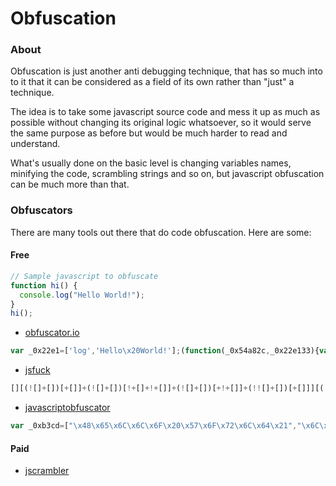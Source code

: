 # Obfuscation

### About

Obfuscation is just another anti debugging technique, that has so much into to it that it can be considered as a field of its own rather than "just" a technique.

The idea is to take some javascript source code and mess it up as much as possible without changing its original logic whatsoever, so it would serve the same purpose as before but would be much harder to read and understand.

What's usually done on the basic level is changing variables names, minifying the code, scrambling strings and so on, but javascript obfuscation can be much more than that.

### Obfuscators

There are many tools out there that do code obfuscation. Here are some:

#### Free

```javascript
// Sample javascript to obfuscate
function hi() {
  console.log("Hello World!");
}
hi();
```

- [obfuscator.io](https://obfuscator.io/)

```javascript
var _0x22e1=['log','Hello\x20World!'];(function(_0x54a82c,_0x22e133){var _0x52d59f=function(_0x37d3b5){while(--_0x37d3b5){_0x54a82c['push'](_0x54a82c['shift']());}};_0x52d59f(++_0x22e133);}(_0x22e1,0x78));var _0x52d5=function(_0x54a82c,_0x22e133){_0x54a82c=_0x54a82c-0x0;var _0x52d59f=_0x22e1[_0x54a82c];return _0x52d59f;};function hi(){var _0xf2ec74=_0x52d5;console[_0xf2ec74('0x0')](_0xf2ec74('0x1'));}hi();
```

- [jsfuck](http://www.jsfuck.com/)

```javascript
[][(![]+[])[+[]]+(![]+[])[!+[]+!+[]]+(![]+[])[+!+[]]+(!![]+[])[+[]]][([][(![]+[])[+[]]+(![]+[])[!+[]+!+[]]+(![]+[])[+!+[]]+(!![]+[])[+[]]]+[])[!+[]+!+[]+!+[]]+(!![]+[][(![]+[])[+[]]+(![]+[])[!+[]+!+[]]+(![]+[])[+!+[]]+(!![]+[])[+[]]])[+!+[]+[+[]]]+([][[]]+[])[+!+[]]+(![]+[])[!+[]+!+[]+!+[]]+(!![]+[])[+[]]+(!![]+[])[+!+[]]+([][[]]+[])[+[]]+([][(![]+[])[+[]]+(![]+[])[!+[]+!+[]]+(![]+[])[+!+[]]+(!![]+[])[+[]]]+[])[!+[]+!+[]+!+[]]+(!![]+[])[+[]]+(!![]+[][(![]+[])[+[]]+(![]+[])[!+[]+!+[]]+(![]+[])[+!+[]]+(!![]+[])[+[]]])[+!+[]+[+[]]]+(!![]+[])[+!+[]]]((!![]+[])[+!+[]]+(!![]+[])[!+[]+!+[]+!+[]]+(!![]+[])[+[]]+([][[]]+[])[+[]]+(!![]+[])[+!+[]]+([][[]]+[])[+!+[]]+(+[![]]+[][(![]+[])[+[]]+(![]+[])[!+[]+!+[]]+(![]+[])[+!+[]]+(!![]+[])[+[]]])[+!+[]+[+!+[]]]+(!![]+[])[!+[]+!+[]+!+[]]+(+(!+[]+!+[]+!+[]+[+!+[]]))[(!![]+[])[+[]]+(!![]+[][(![]+[])[+[]]+(![]+[])[!+[]+!+[]]+(![]+[])[+!+[]]+(!![]+[])[+[]]])[+!+[]+[+[]]]+([]+[])[([][(![]+[])[+[]]+(![]+[])[!+[]+!+[]]+(![]+[])[+!+[]]+(!![]+[])[+[]]]+[])[!+[]+!+[]+!+[]]+(!![]+[][(![]+[])[+[]]+(![]+[])[!+[]+!+[]]+(![]+[])[+!+[]]+(!![]+[])[+[]]])[+!+[]+[+[]]]+([][[]]+[])[+!+[]]+(![]+[])[!+[]+!+[]+!+[]]+(!![]+[])[+[]]+(!![]+[])[+!+[]]+([][[]]+[])[+[]]+([][(![]+[])[+[]]+(![]+[])[!+[]+!+[]]+(![]+[])[+!+[]]+(!![]+[])[+[]]]+[])[!+[]+!+[]+!+[]]+(!![]+[])[+[]]+(!![]+[][(![]+[])[+[]]+(![]+[])[!+[]+!+[]]+(![]+[])[+!+[]]+(!![]+[])[+[]]])[+!+[]+[+[]]]+(!![]+[])[+!+[]]][([][[]]+[])[+!+[]]+(![]+[])[+!+[]]+((+[])[([][(![]+[])[+[]]+(![]+[])[!+[]+!+[]]+(![]+[])[+!+[]]+(!![]+[])[+[]]]+[])[!+[]+!+[]+!+[]]+(!![]+[][(![]+[])[+[]]+(![]+[])[!+[]+!+[]]+(![]+[])[+!+[]]+(!![]+[])[+[]]])[+!+[]+[+[]]]+([][[]]+[])[+!+[]]+(![]+[])[!+[]+!+[]+!+[]]+(!![]+[])[+[]]+(!![]+[])[+!+[]]+([][[]]+[])[+[]]+([][(![]+[])[+[]]+(![]+[])[!+[]+!+[]]+(![]+[])[+!+[]]+(!![]+[])[+[]]]+[])[!+[]+!+[]+!+[]]+(!![]+[])[+[]]+(!![]+[][(![]+[])[+[]]+(![]+[])[!+[]+!+[]]+(![]+[])[+!+[]]+(!![]+[])[+[]]])[+!+[]+[+[]]]+(!![]+[])[+!+[]]]+[])[+!+[]+[+!+[]]]+(!![]+[])[!+[]+!+[]+!+[]]]](!+[]+!+[]+!+[]+[!+[]+!+[]])+(![]+[])[+!+[]]+(![]+[])[!+[]+!+[]])()((![]+[])[+!+[]]+(![]+[])[!+[]+!+[]]+(!![]+[])[!+[]+!+[]+!+[]]+(!![]+[])[+!+[]]+(!![]+[])[+[]]+([][(![]+[])[+[]]+(![]+[])[!+[]+!+[]]+(![]+[])[+!+[]]+(!![]+[])[+[]]]+[])[+!+[]+[!+[]+!+[]+!+[]]]+[+!+[]]+([+[]]+![]+[][(![]+[])[+[]]+(![]+[])[!+[]+!+[]]+(![]+[])[+!+[]]+(!![]+[])[+[]]])[!+[]+!+[]+[+[]]])
```

- [javascriptobfuscator](https://javascriptobfuscator.com/Javascript-Obfuscator.aspx)

```javascript
var _0xb3cd=["\x48\x65\x6C\x6C\x6F\x20\x57\x6F\x72\x6C\x64\x21","\x6C\x6F\x67"];function hi(){console[_0xb3cd[1]](_0xb3cd[0])}hi()
```

#### Paid

- [jscrambler](./jscrambler)
